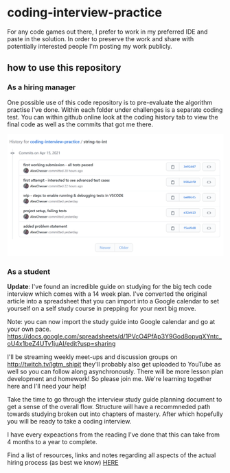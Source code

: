 # coding-interview-practice

For any code games out there, I prefer to work in my preferred IDE and paste in the solution. In order to preserve the work and share with potentially interested people I'm posting my work publicly.

## how to use this repository

### As a hiring manager

One possible use of this code repository is to pre-evaluate the algorithm practise I've done. Within each folder under challenges is a separate coding test. You can within github online look at the coding history tab to view the final code as well as the commits that got me there.

![history tab sample](/images/github-history-tab.png)

### As a student

**Update**: I've found an incredible guide on studying for the big tech code interview which comes with a 14 week plan. I've converted the original article into a spreadsheet that you can import into a Google calendar to set yourself on a self study course in prepping for your next big move.

Note: you can now import the study guide into Google calendar and go at your own pace. https://docs.google.com/spreadsheets/d/1PVcO4PfAp3Y9God8opvqXYntc_oU4x1beZ4UTv1juAI/edit?usp=sharing

I'll be streaming weekly meet-ups and discussion groups on http://twitch.tv/lgtm_shipit they'll probably also get uploaded to YouTube as well so you can follow along asynchronously. There will be more lesson plan development and homework! So please join me. We're learning together here and I'll need your help!

Take the time to go through the interview study guide planning document to get a sense of the overall flow. Structure will have a recommneded path towards studying broken out into chapters of mastery. After which hopefully you will be ready to take a coding interview.

I have every expeactions from the reading I've done that this can take from 4 months to a year to complete.

Find a list of resources, links and notes regarding all aspects of the actual hiring process (as best we know) [HERE](interview-study-syllabus.md)
